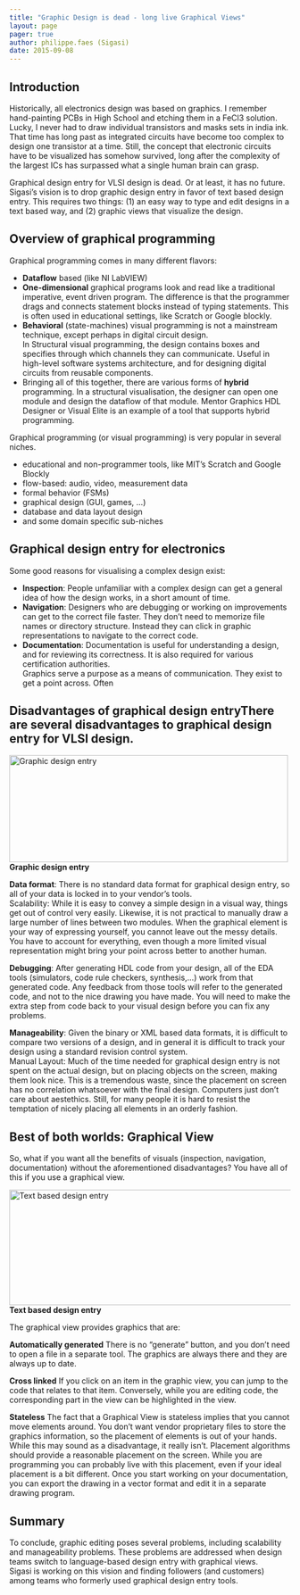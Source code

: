 ```yaml
---
title: "Graphic Design is dead - long live Graphical Views"
layout: page 
pager: true
author: philippe.faes (Sigasi)
date: 2015-09-08
---
```

<div class="content">
<h2>Introduction</h2>	<p>Historically, all electronics design was based on graphics. I remember hand-painting <span class="caps">PCB</span>s in High School and etching them in a FeCl3 solution. Lucky, I never had to draw individual transistors and masks sets in india ink. That time has long past as integrated circuits have become too complex to design one transistor at a time. Still, the concept that electronic circuits have to be visualized has somehow survived, long after the complexity of the largest ICs has surpassed what a single human brain can grasp.</p>	<p>Graphical design entry for <span class="caps">VLSI</span> design is dead. Or at least, it has no future.<br/>Sigasi&#8217;s vision is to drop graphic design entry in favor of text based design entry. This requires two things: (1) an easy way to type and edit designs in a text based way, and (2) graphic views that visualize the design.</p>	<h2>Overview of graphical programming</h2>	<p>Graphical programming comes in many different flavors:	</p><ul><li><strong>Dataflow</strong> based (like NI LabVIEW)</li>		<li><strong>One-dimensional</strong> graphical programs look and read like a traditional imperative, event driven program. The difference is that the programmer drags and connects statement blocks instead of typing statements. This is often used in educational settings, like Scratch or Google blockly.</li>		<li><strong>Behavioral</strong> (state-machines) visual programming is not a mainstream technique, except perhaps in digital circuit design.<br/>In Structural visual programming, the design contains boxes and specifies through which channels they can communicate. Useful in high-level software systems architecture, and for designing digital circuits from reusable components.</li>		<li>Bringing all of this together, there are various forms of <strong>hybrid</strong> programming. In a structural visualisation, the designer can open one module and design the dataflow of that module. Mentor Graphics <span class="caps">HDL</span> Designer or Visual Elite is an example of a tool that supports hybrid programming.</li>	</ul><p>Graphical programming (or visual programming) is very popular in several niches.	</p><ul><li>educational and non-programmer tools, like MIT&#8217;s Scratch and Google Blockly</li>		<li>flow-based: audio, video, measurement data</li>		<li>formal behavior (<span class="caps">FSM</span>s)</li>		<li>graphical design (<span class="caps">GUI</span>, games, &#8230;)</li>		<li>database and data layout design</li>		<li>and some domain specific sub-niches</li>	</ul><h2>Graphical design entry for electronics</h2>	<p>Some good reasons for visualising a complex design exist:	</p><ul><li><strong>Inspection</strong>: People unfamiliar with a complex design can get a general idea of how the design works, in a short amount of time.</li>		<li><strong>Navigation</strong>: Designers who are debugging or working on improvements can get to the correct file faster. They don&#8217;t need to memorize file names or directory structure. Instead they can click in graphic representations to navigate to the correct code.</li>		<li><strong>Documentation</strong>: Documentation is useful for understanding a design, and for reviewing its correctness. It is also required for various certification authorities.<br/>Graphics serve a purpose as a means of communication. They exist to get a point across. Often</li>	</ul><h2>Disadvantages of graphical design entryThere are several disadvantages to graphical design entry for <span class="caps">VLSI</span> design. </h2>	<p><span class="inline inline-center"><img src="http://www.sigasi.com/sites/www.sigasi.com/files/images/graphic-entry.img_assist_custom-500x192.png" alt="Graphic design entry" title="Graphic design entry" class="image image-img_assist_custom-500x192 " width="499" height="192"/><span class="caption"><strong>Graphic design entry</strong></span></span></p>	<p><strong>Data format</strong>: There is no standard data format for graphical design entry, so all of your data is locked in to your vendor&#8217;s tools. <br/>Scalability: While it is easy to convey a simple design in a visual way, things get out of control very easily. Likewise, it is not practical to manually draw a large number of lines between two modules. When the graphical element is your way of expressing yourself, you cannot leave out the messy details. You have to account for everything, even though a more limited visual representation might bring your point across better to another human. </p>	<p><strong>Debugging</strong>: After generating <span class="caps">HDL</span> code from your design, all of the <span class="caps">EDA</span> tools (simulators, code rule checkers, synthesis,&#8230;) work from that generated code. Any feedback from those tools will refer to the generated code, and not to the nice drawing you have made. You will need to make the extra step from code back to your visual design before you can fix any problems.</p>	<p><strong>Manageability</strong>: Given the binary or <span class="caps">XML</span> based data formats, it is difficult to compare two versions of a design, and in general it is difficult to track your design using a standard revision control system.<br/>Manual Layout: Much of the time needed for graphical design entry is not spent on the actual design, but on placing objects on the screen, making them look nice. This is a tremendous waste, since the placement on screen has no correlation whatsoever with the final design. Computers just don&#8217;t care about aestethics. Still, for many people it is hard to resist the temptation of nicely placing all elements in an orderly fashion.</p>	<h2>Best of both worlds: Graphical View</h2>	<p>So, what if you want all the benefits of visuals (inspection, navigation, documentation) without the aforementioned disadvantages? You have all of this if you use a graphical view.</p>	<p><span class="inline inline-center"><img src="http://www.sigasi.com/sites/www.sigasi.com/files/images/text-entry.img_assist_custom-600x207.png" alt="Text based design entry" title="Text based design entry" class="image image-img_assist_custom-600x207 " width="600" height="207"/><span class="caption"><strong>Text based design entry</strong></span></span></p>	<p>The graphical view provides graphics that are:</p>	<p><strong>Automatically generated</strong>  There is no &#8220;generate&#8221; button, and you don&#8217;t need to open a file in a separate tool. The graphics are always there and they are always up to date. </p>	<p><strong>Cross linked</strong> If you click on an item in the graphic view, you can jump to the code that relates to that item. Conversely, while you are editing code, the corresponding part in the view can be highlighted in the view.</p>	<p><strong>Stateless</strong> The fact that a Graphical View is stateless implies that you cannot move elements around. You don&#8217;t want vendor proprietary files to store the graphics information, so the placement of elements is out of your hands. While this may sound as a disadvantage, it really isn&#8217;t. Placement algorithms should provide a reasonable placement on the screen. While you are programming you can probably live with this placement, even if your ideal placement is a bit different. Once you start working on your documentation, you can export the drawing in a vector format and edit it in a separate drawing program.</p>	<h2>Summary</h2>	<p>To conclude, graphic editing poses several problems, including scalability and manageability problems. These problems are addressed when design teams switch to language-based design entry with graphical views. <br/>Sigasi is working on this vision and finding followers (and customers) among teams who formerly used graphical design entry tools.</p>  </div>


